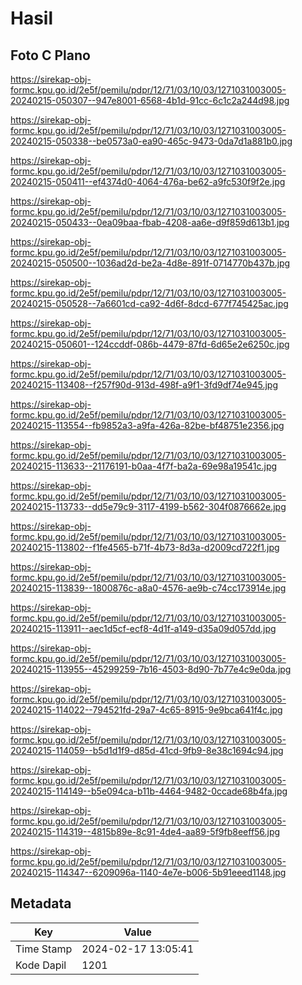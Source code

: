 # Hasil

## Foto C Plano

https://sirekap-obj-formc.kpu.go.id/2e5f/pemilu/pdpr/12/71/03/10/03/1271031003005-20240215-050307--947e8001-6568-4b1d-91cc-6c1c2a244d98.jpg

https://sirekap-obj-formc.kpu.go.id/2e5f/pemilu/pdpr/12/71/03/10/03/1271031003005-20240215-050338--be0573a0-ea90-465c-9473-0da7d1a881b0.jpg

https://sirekap-obj-formc.kpu.go.id/2e5f/pemilu/pdpr/12/71/03/10/03/1271031003005-20240215-050411--ef4374d0-4064-476a-be62-a9fc530f9f2e.jpg

https://sirekap-obj-formc.kpu.go.id/2e5f/pemilu/pdpr/12/71/03/10/03/1271031003005-20240215-050433--0ea09baa-fbab-4208-aa6e-d9f859d613b1.jpg

https://sirekap-obj-formc.kpu.go.id/2e5f/pemilu/pdpr/12/71/03/10/03/1271031003005-20240215-050500--1036ad2d-be2a-4d8e-891f-0714770b437b.jpg

https://sirekap-obj-formc.kpu.go.id/2e5f/pemilu/pdpr/12/71/03/10/03/1271031003005-20240215-050528--7a6601cd-ca92-4d6f-8dcd-677f745425ac.jpg

https://sirekap-obj-formc.kpu.go.id/2e5f/pemilu/pdpr/12/71/03/10/03/1271031003005-20240215-050601--124ccddf-086b-4479-87fd-6d65e2e6250c.jpg

https://sirekap-obj-formc.kpu.go.id/2e5f/pemilu/pdpr/12/71/03/10/03/1271031003005-20240215-113408--f257f90d-913d-498f-a9f1-3fd9df74e945.jpg

https://sirekap-obj-formc.kpu.go.id/2e5f/pemilu/pdpr/12/71/03/10/03/1271031003005-20240215-113554--fb9852a3-a9fa-426a-82be-bf48751e2356.jpg

https://sirekap-obj-formc.kpu.go.id/2e5f/pemilu/pdpr/12/71/03/10/03/1271031003005-20240215-113633--21176191-b0aa-4f7f-ba2a-69e98a19541c.jpg

https://sirekap-obj-formc.kpu.go.id/2e5f/pemilu/pdpr/12/71/03/10/03/1271031003005-20240215-113733--dd5e79c9-3117-4199-b562-304f0876662e.jpg

https://sirekap-obj-formc.kpu.go.id/2e5f/pemilu/pdpr/12/71/03/10/03/1271031003005-20240215-113802--f1fe4565-b71f-4b73-8d3a-d2009cd722f1.jpg

https://sirekap-obj-formc.kpu.go.id/2e5f/pemilu/pdpr/12/71/03/10/03/1271031003005-20240215-113839--1800876c-a8a0-4576-ae9b-c74cc173914e.jpg

https://sirekap-obj-formc.kpu.go.id/2e5f/pemilu/pdpr/12/71/03/10/03/1271031003005-20240215-113911--aec1d5cf-ecf8-4d1f-a149-d35a09d057dd.jpg

https://sirekap-obj-formc.kpu.go.id/2e5f/pemilu/pdpr/12/71/03/10/03/1271031003005-20240215-113955--45299259-7b16-4503-8d90-7b77e4c9e0da.jpg

https://sirekap-obj-formc.kpu.go.id/2e5f/pemilu/pdpr/12/71/03/10/03/1271031003005-20240215-114022--794521fd-29a7-4c65-8915-9e9bca641f4c.jpg

https://sirekap-obj-formc.kpu.go.id/2e5f/pemilu/pdpr/12/71/03/10/03/1271031003005-20240215-114059--b5d1d1f9-d85d-41cd-9fb9-8e38c1694c94.jpg

https://sirekap-obj-formc.kpu.go.id/2e5f/pemilu/pdpr/12/71/03/10/03/1271031003005-20240215-114149--b5e094ca-b11b-4464-9482-0ccade68b4fa.jpg

https://sirekap-obj-formc.kpu.go.id/2e5f/pemilu/pdpr/12/71/03/10/03/1271031003005-20240215-114319--4815b89e-8c91-4de4-aa89-5f9fb8eeff56.jpg

https://sirekap-obj-formc.kpu.go.id/2e5f/pemilu/pdpr/12/71/03/10/03/1271031003005-20240215-114347--6209096a-1140-4e7e-b006-5b91eeed1148.jpg


## Metadata

| Key        | Value               |
| ---------- | ------------------- |
| Time Stamp | 2024-02-17 13:05:41 |
| Kode Dapil | 1201                |



